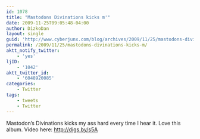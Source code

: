 ```yaml
---
id: 1078
title: "Mastodons Divinations kicks m'"
date: 2009-11-25T09:05:48-04:00
author: DizkoDan
layout: single
guid: 'http://www.cyberjunx.com/blog/archives/2009/11/25/mastodons-divinations-kicks-m/'
permalink: /2009/11/25/mastodons-divinations-kicks-m/
aktt_notify_twitter:
    - 'yes'
ljID:
    - '1042'
aktt_twitter_id:
    - '6048920085'
categories:
    - Twitter
tags:
    - tweets
    - Twitter
---
```


Mastodon’s Divinations kicks my ass hard every time I hear it. Love this album. Video here: <http://digs.by/s5A>